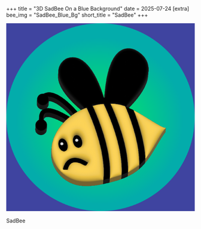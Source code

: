 +++
title = "3D SadBee On a Blue Background"
date = 2025-07-24
[extra]
bee_img = "SadBee_Blue_Bg"
short_title = "SadBee"
+++

<base href="/bees/">
<div class="sadBeeDisplay">
<img src = "SadBee_Blue_Bg.png">
<p>SadBee</p>
